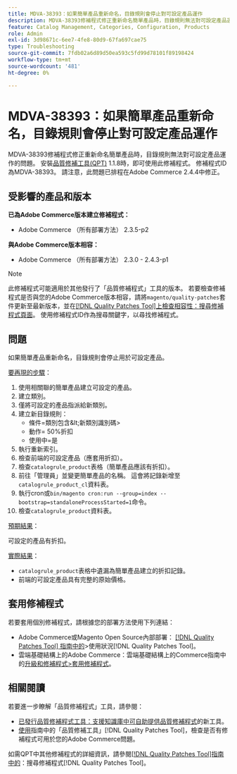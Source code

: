 ```yaml
---
title: MDVA-38393：如果簡單產品重新命名，目錄規則會停止對可設定產品運作
description: MDVA-38393修補程式修正重新命名簡單產品時，目錄規則無法對可設定產品運作的問題。 安裝[Quality Patches Tool (QPT)](https://experienceleague.adobe.com/en/docs/commerce-operations/tools/quality-patches-tool/quality-patches-tool-to-self-serve-quality-patches) 1.1.8時，即可使用此修補程式。 修補程式ID為MDVA-38393。 請注意，此問題已排程在Adobe Commerce 2.4.4中修正。
feature: Catalog Management, Categories, Configuration, Products
role: Admin
exl-id: 3d98671c-6ee7-4fe8-80d9-67fa697cae75
type: Troubleshooting
source-git-commit: 7fdb02a6d89d50ea593c5fd99d78101f89198424
workflow-type: tm+mt
source-wordcount: '481'
ht-degree: 0%

---
```


# MDVA-38393：如果簡單產品重新命名，目錄規則會停止對可設定產品運作

MDVA-38393修補程式修正重新命名簡單產品時，目錄規則無法對可設定產品運作的問題。 安裝[品質修補工具(QPT)](https://experienceleague.adobe.com/en/docs/commerce-operations/tools/quality-patches-tool/quality-patches-tool-to-self-serve-quality-patches) 1.1.8時，即可使用此修補程式。 修補程式ID為MDVA-38393。 請注意，此問題已排程在Adobe Commerce 2.4.4中修正。

## 受影響的產品和版本

**已為Adobe Commerce版本建立修補程式：**

* Adobe Commerce （所有部署方法） 2.3.5-p2

**與Adobe Commerce版本相容：**

* Adobe Commerce （所有部署方法） 2.3.0 - 2.4.3-p1

>[!NOTE]
>
>此修補程式可能適用於其他發行了「品質修補程式」工具的版本。 若要檢查修補程式是否與您的Adobe Commerce版本相容，請將`magento/quality-patches`套件更新至最新版本，並在[[!DNL Quality Patches Tool]上檢查相容性：搜尋修補程式頁面](https://experienceleague.adobe.com/en/docs/commerce-operations/tools/quality-patches-tool/quality-patches-tool-to-self-serve-quality-patches)。 使用修補程式ID作為搜尋關鍵字，以尋找修補程式。

## 問題

如果簡單產品重新命名，目錄規則會停止用於可設定產品。

<u>要再現的步驟</u>：

1. 使用相關聯的簡單產品建立可設定的產品。
1. 建立類別。
1. 僅將可設定的產品指派給新類別。
1. 建立新目錄規則：
   * 條件=類別包含\&lt;新類別識別碼>
   * 動作= 50%折扣
   * 使用中=是
1. 執行重新索引。
1. 檢查前端的可設定產品（應套用折扣）。
1. 檢查`catalogrule_product`表格（簡單產品應該有折扣）。
1. 前往「管理員」並變更簡單產品的名稱。 這會將記錄新增至`catalogrule_product_cl`資料表。
1. 執行cron或`bin/magento cron:run --group=index --bootstrap=standaloneProcessStarted=1`命令。
1. 檢查`catalogrule_product`資料表。

<u>預期結果</u>：

可設定的產品有折扣。

<u>實際結果</u>：

* `catalogrule_product`表格中遺漏為簡單產品建立的折扣記錄。
* 前端的可設定產品具有完整的原始價格。

## 套用修補程式

若要套用個別修補程式，請根據您的部署方法使用下列連結：

* Adobe Commerce或Magento Open Source內部部署： [[!DNL Quality Patches Tool] 指南中的](/help/tools/quality-patches-tool/usage.md)>使用狀況[!DNL Quality Patches Tool]。
* 雲端基礎結構上的Adobe Commerce：雲端基礎結構上的Commerce指南中的[升級和修補程式>套用修補程式](https://experienceleague.adobe.com/docs/commerce-cloud-service/user-guide/develop/upgrade/apply-patches.html)。

## 相關閱讀

若要進一步瞭解「品質修補程式」工具，請參閱：

* [已發行品質修補程式工具：支援知識庫中可自助提供品質修補程式](https://experienceleague.adobe.com/en/docs/commerce-operations/tools/quality-patches-tool/quality-patches-tool-to-self-serve-quality-patches)的新工具。
* [使用](/help/tools/quality-patches-tool/patches-available-in-qpt/check-patch-for-magento-issue-with-magento-quality-patches.md)指南中的「品質修補工具」[!DNL Quality Patches Tool]，檢查是否有修補程式可用於您的Adobe Commerce問題。

如需QPT中其他修補程式的詳細資訊，請參閱[[!DNL Quality Patches Tool]指南中的](https://experienceleague.adobe.com/tools/commerce-quality-patches/index.html)：搜尋修補程式[!DNL Quality Patches Tool]。

